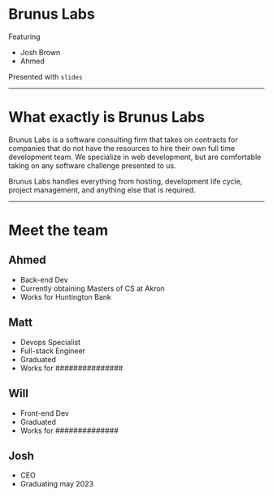 # Brunus Labs

Featuring
* Josh Brown
* Ahmed

Presented with `slides`

---

# What exactly is Brunus Labs

Brunus Labs is a software consulting firm
that takes on contracts for companies that do not
have the resources to hire their own full time
development team. We specialize in web development,
but are comfortable taking on any software challenge
presented to us. 

Brunus Labs handles everything from hosting, development
life cycle, project management, and anything else that is required.

---

# Meet the team
## Ahmed
- Back-end Dev
- Currently obtaining Masters of CS at Akron
- Works for Huntington Bank

## Matt
- Devops Specialist
- Full-stack Engineer
- Graduated
- Works for ###############

## Will
- Front-end Dev
- Graduated
- Works for ##############

## Josh
- CEO
- Graduating may 2023

